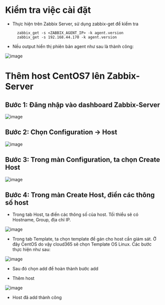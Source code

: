 # Kiểm tra việc cài đặt

- Thực hiện trên Zabbix Server, sử dụng zabbix-get để kiểm tra

        zabbix_get -s <ZABBIX_AGENT_IP> -k agent.version
        zabbix_get -s 192.168.44.170 -k agent.version

- Nếu output hiển thị phiên bản agent như sau là thành công:

![image](https://user-images.githubusercontent.com/95491130/187343638-626acbf5-5761-4835-9800-878764ff23c4.png)

# Thêm host CentOS7 lên Zabbix-Server

## Bước 1: Đăng nhập vào dashboard Zabbix-Server

![image](https://user-images.githubusercontent.com/95491130/187343768-e2c9ce3f-56d9-45ad-a9d4-806c223e2728.png)


## Bước 2: Chọn Configuration -> Host

![image](https://user-images.githubusercontent.com/95491130/187343809-c9a3eebf-19b6-4c1a-8f3c-7b304c39809a.png)

## Bước 3: Trong màn Configuration, ta chọn Create Host

![image](https://user-images.githubusercontent.com/95491130/187343871-d1af5eda-9980-4740-9388-4522893a4f77.png)

## Bước 4: Trong màn Create Host, điền các thông số host

- Trong tab Host, ta điền các thông số của host. Tối thiểu sẽ có Hostname, Group, địa chỉ IP.

![image](https://user-images.githubusercontent.com/95491130/187343920-e5ff54fb-c083-433f-955e-8e9d1ca596b7.png) 

- Trong tab Template, ta chọn template để gán cho host cần giám sát. Ở đây CentOS do vậy cloud365 sẽ chọn Template OS Linux. Các bước thực hiện như sau:

![image](https://user-images.githubusercontent.com/95491130/187345617-8cb67295-ee79-4ad8-9cba-43f141afcd34.png)

- Sau đó chọn add để hoàn thành bước add

- Thêm host

![image](https://user-images.githubusercontent.com/95491130/187346086-5d5d749d-305d-4460-a355-f121a938d8da.png)

- Host đã add thành công

